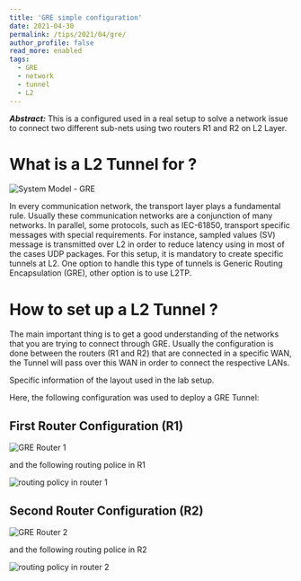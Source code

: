 ```yaml
---
title: 'GRE simple configuration'
date: 2021-04-30
permalink: /tips/2021/04/gre/
author_profile: false
read_more: enabled
tags:
  - GRE
  - network
  - tunnel
  - L2
---
```


***Abstract:*** This is a configured used in a real setup to solve a network issue to connect two different sub-nets using two routers R1 and R2 on L2 Layer.

What is a L2 Tunnel for ?
======

![System Model - GRE](http://aikonbrasil.github.io/web/images/GRE_Tunnel.png)

In every communication network, the transport layer plays a fundamental rule. Usually these communication networks are a conjunction of many networks. In parallel, some protocols, such as IEC-61850, transport specific messages with special requirements. For instance, sampled values (SV) message is transmitted over L2 in order to reduce latency using in most of the cases UDP packages. For this setup, it is mandatory to create specific tunnels at L2. One option to handle this type of tunnels is Generic Routing Encapsulation (GRE), other option is to use L2TP.


How to set up a L2 Tunnel ?
======

The main important thing is to get a good understanding of the networks that you are trying to connect through GRE. Usually the configuration is done between the routers (R1 and R2) that are connected in a specific WAN, the Tunnel will pass over this WAN in order to connect the respective LANs.



Specific information of the layout used in the lab setup.

Here, the following configuration was used to deploy a GRE Tunnel:

First Router Configuration (R1)
------
![GRE Router 1](http://aikonbrasil.github.io/web/images/gre_1.png)

and the following routing police in R1

![routing policy in router 1](http://aikonbrasil.github.io/web/images/ssh_gre_1.PNG)

Second Router Configuration (R2)
------
![GRE Router 2](http://aikonbrasil.github.io/web/images/gre_2.PNG)

and the following routing police in R2

![routing policy in router 2](http://aikonbrasil.github.io/web/images/ssh_gre_2.PNG)

